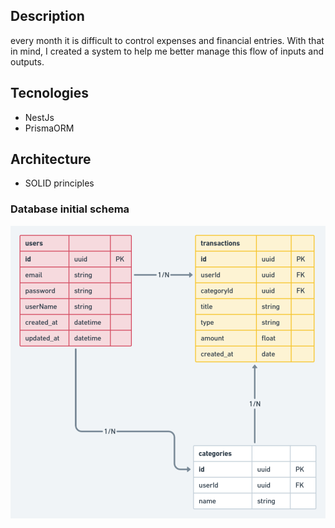 ## Description

every month it is difficult to control expenses and financial entries. With that in mind, I created a system to help me better manage this flow of inputs and outputs.

## Tecnologies

- NestJs
- PrismaORM

## Architecture

- SOLID principles

### Database initial schema

<img src="./assets/vi_money_schema.png"></img>
